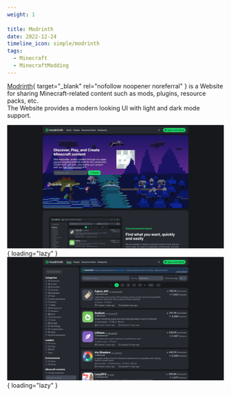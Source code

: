 ```yaml
---
weight: 1

title: Modrinth
date: 2022-12-24
timeline_icon: simple/modrinth
tags:
  - Minecraft
  - MinecraftModding
---
```


[Modrinth]{ target="_blank" rel="nofollow noopener noreferral" } is a Website for sharing Minecraft-related content such as mods, plugins, resource packs, etc.<br>
The Website provides a modern looking UI with light and dark mode support.

![frontpage](/assets/images/modrinth/frontpage.png){ loading="lazy" }
![mods-list](/assets/images/modrinth/mods-list.png){ loading="lazy" }

[modrinth]: https://modrinth.com